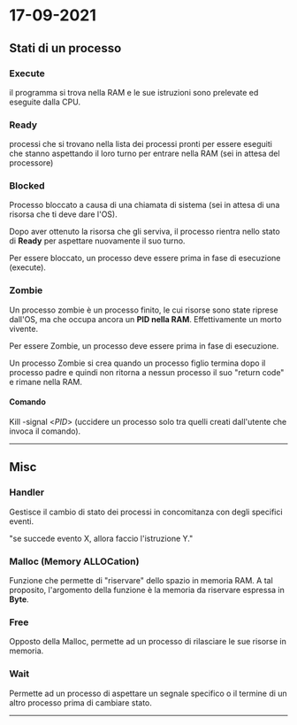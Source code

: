 # 17-09-2021

## Stati di un processo 

### Execute  

il programma si trova nella RAM e le sue istruzioni sono prelevate ed eseguite dalla CPU. 

### Ready  

processi che si trovano nella lista dei processi pronti per essere eseguiti che stanno aspettando il loro turno per entrare nella RAM (sei in attesa del processore) 

### Blocked 

Processo bloccato a causa di una chiamata di sistema (sei in attesa di una risorsa che ti deve dare l'OS). 

Dopo aver ottenuto la risorsa che gli serviva, il processo rientra nello stato di **Ready** per aspettare nuovamente il suo turno. 

Per essere bloccato, un processo deve essere prima in fase di esecuzione (execute). 

### Zombie

Un processo zombie è un processo finito, le cui risorse sono state riprese dall'OS, ma che occupa ancora un **PID nella RAM**. Effettivamente un morto vivente. 

Per essere Zombie, un processo deve essere prima in fase di esecuzione. 

Un processo Zombie si crea quando un processo figlio termina dopo il processo padre e quindi non ritorna a nessun processo il suo "return code" e rimane nella RAM. 

#### Comando 
Kill -signal <$PID$> (uccidere un processo solo tra quelli creati dall'utente che invoca il comando). 
***

## Misc
### Handler 

Gestisce il cambio di stato dei processi in concomitanza con degli specifici eventi. 

"se succede evento X, allora faccio l'istruzione Y." 

### Malloc (**M**emory **ALLOC**ation) 
Funzione che permette di "riservare" dello spazio in memoria RAM.
A tal proposito, l'argomento della funzione è la memoria da riservare espressa in **Byte**.

### Free
Opposto della Malloc, permette ad un processo di rilasciare le sue risorse in memoria. 
### Wait
Permette ad un processo di aspettare un segnale specifico o il termine di un altro processo prima di cambiare stato.
***